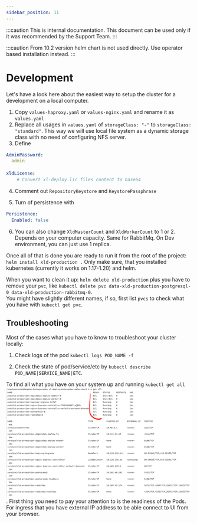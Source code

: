```yaml
---
sidebar_position: 11
---
```


:::caution
This is internal documentation. This document can be used only if it was recommended by the Support Team.
:::

:::caution
From 10.2 version helm chart is not used directly. Use operator based installation instead.
:::

# Development

Let's have a look here about the easiest way to setup the cluster for a development on a local computer.

1. Copy `values-haproxy.yaml` or `values-nginx.yaml` and rename it as `values.yaml` 
2. Replace all usages in `values.yaml` of `storageClass: "-"` to `storageClass: "standard"`. This way we will use
local file system as a dynamic storage class with no need of configuring NFS server.
3. Define 

```yaml title=values.yaml
AdminPassword:
  admin

xldLicense:
    # Convert xl-deploy.lic files content to base64
```

4. Comment out `RepositoryKeystore` and `KeystorePassphrase`

5. Turn of persistence with

```yaml
Persistence:
  Enabled: false
``` 

6. You can also change `XldMasterCount` and `XldWorkerCount` to 1 or 2. Depends on your computer capacity.
Same for RabbitMq. On Dev environment, you can just use 1 replica.

Once all of that is done you are ready to run it from the root of the project:
`helm install xld-production .`
Only make sure, that you installed kubernetes (currently it works on 1.17-1.20) and helm. 

When you want to clean it up: `helm delete xld-production` plus you have to remove your `pvc`, like
`kubectl delete pvc data-xld-production-postgresql-0 data-xld-production-rabbitmq-0`. <br/>
You might have slightly different names, if so, first list `pvcs` to check what you have with `kubectl get pvc`.

## Troubleshooting

Most of the cases what you have to know to troubleshoot your cluster locally:

1) Check logs of the pod `kubectl logs POD_NAME -f`

2) Check the state of pod/service/etc by `kubectl describe POD_NAME|SERVICE_NAME|ETC`. 

To find all what you have on your system up and running `kubectl get all` 
![kubectl get all](./pics/k-get-all.png). First thing you need to pay your attention to is the readiness of the Pods.
For ingress that you have external IP address to be able connect to UI from your browser. 
